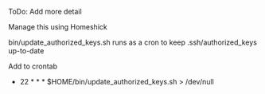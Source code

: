 ToDo: Add more detail

Manage this using Homeshick

bin/update_authorized_keys.sh runs as a cron to keep .ssh/authorized_keys up-to-date

Add to crontab
* 22 * * * $HOME/bin/update_authorized_keys.sh > /dev/null
